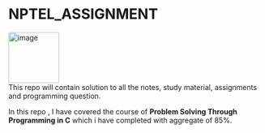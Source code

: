 # NPTEL_ASSIGNMENT

<div>
<img src="https://vitbhopal.ac.in/file/2020/01/nptel-logo-e1580793774312.png" alt="image" height="100" >
</div>
This repo will contain solution to all the notes, study material, assignments and programming question.
<p>In this repo , I have covered the course of 
  <b>Problem Solving Through Programming in C</b>
  which i have completed with aggregate of 85%.</p>

